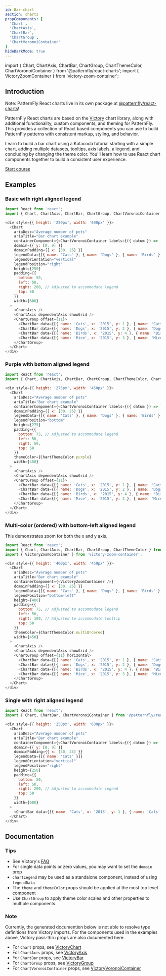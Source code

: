 ```yaml
---
id: Bar chart
section: charts
propComponents: [
  'Chart',
  'ChartAxis',
  'ChartBar',
  'ChartGroup',
  'ChartVoronoiContainer'
]
hideDarkMode: true
---
```


import { Chart, ChartAxis, ChartBar, ChartGroup, ChartThemeColor, ChartVoronoiContainer } from '@patternfly/react-charts';
import { VictoryZoomContainer } from 'victory-zoom-container';

## Introduction
Note: PatternFly React charts live in its own package at [@patternfly/react-charts](https://www.npmjs.com/package/@patternfly/react-charts)!

PatternFly React charts are based on the [Victory](https://formidable.com/open-source/victory/docs/victory-chart/) chart library, along with additional functionality, custom components, and theming for PatternFly. This provides a collection of React based components you can use to build PatternFly patterns with consistent markup, styling, and behavior.

Learn to build a bar chart using a Katacoda tutorial starting with a simple chart, adding multiple datasets, tooltips, axis labels, a legend, and concluding by changing the theme color. You'll learn how to use React chart components together to build a consistent user experience.

[Start course](https://katacoda.com/patternfly/courses/react-charts/bar-chart)

## Examples
### Basic with right aligned legend
```js
import React from 'react';
import { Chart, ChartAxis, ChartBar, ChartGroup, ChartVoronoiContainer } from '@patternfly/react-charts';

<div style={{ height: '250px', width: '600px' }}>
  <Chart
    ariaDesc="Average number of pets"
    ariaTitle="Bar chart example"
    containerComponent={<ChartVoronoiContainer labels={({ datum }) => `${datum.name}: ${datum.y}`} constrainToVisibleArea />}
    domain={{ y: [0, 9] }}
    domainPadding={{ x: [30, 25] }}
    legendData={[{ name: 'Cats' }, { name: 'Dogs' }, { name: 'Birds' }, { name: 'Mice' }]}
    legendOrientation="vertical"
    legendPosition="right"
    height={250}
    padding={{
      bottom: 50,
      left: 50,
      right: 200, // Adjusted to accommodate legend
      top: 50
    }}
    width={600}
  >
    <ChartAxis />
    <ChartAxis dependentAxis showGrid />
    <ChartGroup offset={11}>
      <ChartBar data={[{ name: 'Cats', x: '2015', y: 1 }, { name: 'Cats', x: '2016', y: 2 }, { name: 'Cats', x: '2017', y: 5 }, { name: 'Cats', x: '2018', y: 3 }]} />
      <ChartBar data={[{ name: 'Dogs', x: '2015', y: 2 }, { name: 'Dogs', x: '2016', y: 1 }, { name: 'Dogs', x: '2017', y: 7 }, { name: 'Dogs', x: '2018', y: 4 }]} />
      <ChartBar data={[{ name: 'Birds', x: '2015', y: 4 }, { name: 'Birds', x: '2016', y: 4 }, { name: 'Birds', x: '2017', y: 9 }, { name: 'Birds', x: '2018', y: 7 }]} />
      <ChartBar data={[{ name: 'Mice', x: '2015', y: 3 }, { name: 'Mice', x: '2016', y: 3 }, { name: 'Mice', x: '2017', y: 8 }, { name: 'Mice', x: '2018', y: 5 }]} />
    </ChartGroup>
  </Chart>
</div>
```

### Purple with bottom aligned legend
```js
import React from 'react';
import { Chart, ChartAxis, ChartBar, ChartGroup, ChartThemeColor, ChartVoronoiContainer } from '@patternfly/react-charts';

<div style={{ height: '275px', width: '450px' }}>
  <Chart
    ariaDesc="Average number of pets"
    ariaTitle="Bar chart example"
    containerComponent={<ChartVoronoiContainer labels={({ datum }) => `${datum.name}: ${datum.y}`} constrainToVisibleArea />}
    domainPadding={{ x: [30, 25] }}
    legendData={[{ name: 'Cats' }, { name: 'Dogs' }, { name: 'Birds' }, { name: 'Mice' }]}
    legendPosition="bottom"
    height={275}
    padding={{
      bottom: 75, // Adjusted to accommodate legend
      left: 50,
      right: 50,
      top: 50
    }}
    themeColor={ChartThemeColor.purple}
    width={450}
  >
    <ChartAxis />
    <ChartAxis dependentAxis showGrid />
    <ChartGroup offset={11}>
      <ChartBar data={[{ name: 'Cats', x: '2015', y: 1 }, { name: 'Cats', x: '2016', y: 2 }, { name: 'Cats', x: '2017', y: 5 }, { name: 'Cats', x: '2018', y: 3 }]} />
      <ChartBar data={[{ name: 'Dogs', x: '2015', y: 2 }, { name: 'Dogs', x: '2016', y: 1 }, { name: 'Dogs', x: '2017', y: 7 }, { name: 'Dogs', x: '2018', y: 4 }]} />
      <ChartBar data={[{ name: 'Birds', x: '2015', y: 4 }, { name: 'Birds', x: '2016', y: 4 }, { name: 'Birds', x: '2017', y: 9 }, { name: 'Birds', x: '2018', y: 7 }]} />
      <ChartBar data={[{ name: 'Mice', x: '2015', y: 3 }, { name: 'Mice', x: '2016', y: 3 }, { name: 'Mice', x: '2017', y: 8 }, { name: 'Mice', x: '2018', y: 5 }]} />
    </ChartGroup>
  </Chart>
</div>
```

### Multi-color (ordered) with bottom-left aligned legend

This demonstrates zoom for both the x and y axis.

```js
import React from 'react';
import { Chart, ChartAxis, ChartBar, ChartGroup, ChartThemeColor } from '@patternfly/react-charts';
import { VictoryZoomContainer } from 'victory-zoom-container';

<div style={{ height: '400px', width: '450px' }}>
  <Chart
    ariaDesc="Average number of pets"
    ariaTitle="Bar chart example"
    containerComponent={<VictoryZoomContainer />}
    domainPadding={{ x: [30, 25] }}
    legendData={[{ name: 'Cats' }, { name: 'Dogs' }, { name: 'Birds' }, { name: 'Mice' }]}
    legendPosition="bottom-left"
    height={400}
    padding={{
      bottom: 75, // Adjusted to accommodate legend
      left: 50,
      right: 100, // Adjusted to accommodate tooltip
      top: 50
    }}
    themeColor={ChartThemeColor.multiOrdered}
    width={450}
  >
    <ChartAxis />
    <ChartAxis dependentAxis showGrid />
    <ChartGroup offset={11} horizontal>
      <ChartBar data={[{ name: 'Cats', x: '2015', y: 1 }, { name: 'Cats', x: '2016', y: 2 }, { name: 'Cats', x: '2017', y: 5 }, { name: 'Cats', x: '2018', y: 3 }]} />
      <ChartBar data={[{ name: 'Dogs', x: '2015', y: 2 }, { name: 'Dogs', x: '2016', y: 1 }, { name: 'Dogs', x: '2017', y: 7 }, { name: 'Dogs', x: '2018', y: 4 }]} />
      <ChartBar data={[{ name: 'Birds', x: '2015', y: 4 }, { name: 'Birds', x: '2016', y: 4 }, { name: 'Birds', x: '2017', y: 9 }, { name: 'Birds', x: '2018', y: 7 }]} />
      <ChartBar data={[{ name: 'Mice', x: '2015', y: 3 }, { name: 'Mice', x: '2016', y: 3 }, { name: 'Mice', x: '2017', y: 8 }, { name: 'Mice', x: '2018', y: 5 }]} />
    </ChartGroup>
  </Chart>
</div>
```

### Single with right aligned legend
```js
import React from 'react';
import { Chart, ChartBar, ChartVoronoiContainer } from '@patternfly/react-charts';

<div style={{ height: '250px', width: '600px' }}>
  <Chart
    ariaDesc="Average number of pets"
    ariaTitle="Bar chart example"
    containerComponent={<ChartVoronoiContainer labels={({ datum }) => `${datum.name}: ${datum.y}`} constrainToVisibleArea />}
    domain={{ y: [0, 9] }}
    domainPadding={{ x: [30, 25] }}
    legendData={[{ name: 'Cats' }]}
    legendOrientation="vertical"
    legendPosition="right"
    height={250}
    padding={{
      bottom: 50,
      left: 50,
      right: 200, // Adjusted to accommodate legend
      top: 50
    }}
    width={600}
  >
    <ChartBar data={[{ name: 'Cats', x: '2015', y: 1 }, { name: 'Cats', x: '2016', y: 2 }, { name: 'Cats', x: '2017', y: 5 }, { name: 'Cats', x: '2018', y: 3 }]} />
  </Chart>
</div>
```

## Documentation
### Tips
- See Victory's [FAQ](https://formidable.com/open-source/victory/docs/faq)
- For single data points or zero values, you may want to set the `domain` prop
- `ChartLegend` may be used as a standalone component, instead of using `legendData`
- The `theme` and `themeColor` props should be applied at the most top level component
- Use `ChartGroup` to apply theme color scales and other properties to multiple components

### Note
Currently, the generated documention below is not able to resolve type definitions from Victory imports. For the
components used in the examples above, Victory pass-thru props are also documented here:

- For `Chart` props, see [VictoryChart](https://formidable.com/open-source/victory/docs/victory-chart)
- For `ChartAxis` props, see [VictoryAxis](https://formidable.com/open-source/victory/docs/victory-axis)
- For `ChartBar` props, see [VictoryBar](https://formidable.com/open-source/victory/docs/victory-bar)
- For `ChartGroup` props, see [VictoryGroup](https://formidable.com/open-source/victory/docs/victory-group)
- For `ChartVoronoiContainer` props, see [VictoryVoronoiContainer](https://formidable.com/open-source/victory/docs/victory-voronoi-container)
